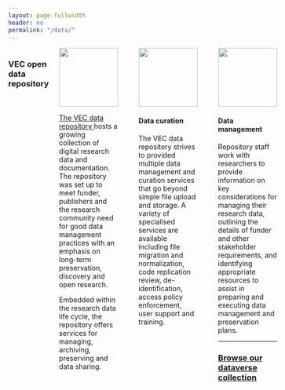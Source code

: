 ```yaml
---
layout: page-fullwidth
header: no
permalink: "/data/"
---
```


<div class="row">
<div class="large-12 columns">
<h3>VEC open data repository</h3>

<div class="sectionDescription border">
<img class= "sectionImage" style="height: 120px;" src="{{ site.url }}/images/three.png">


<p class="text-justify">
<a href="https://dataverse.harvard.edu/dataverse/vec" target="_blank">The VEC data repository </a>
hosts a growing collection of digital research data and documentation.
The repository was set up to meet  funder, publishers and the research
community need for good data management practices with an emphasis on
long-term preservation, discovery and open research. 
</p>
<p>Embedded within the 
 research data life cycle, the repository offers services for managing, archiving,
preserving and data sharing.
</p>
</div>

<hr>


<div class="sectionDescription border">
<img class="sectionImage" style="height: 120px;" src="{{ site.url }}/images/data-management.png">
<h4>Data curation</h4>

<p class="text-justify">
The VEC data repository strives to provided multiple data management and curation services that go beyond simple file upload and storage. 
A variety of specialised services are available including file migration and normalization, code replication review, 
de-identification, access policy enforcement, user support and training.
</p>
</div>
<hr>

<div class="sectionDescription border">

<img class="sectionImage" style="height: 120px;" src="{{ site.url }}/images/people.png">

<h4 id="toolkit">Data management</h4>
<p class="text-justify">
Repository staff work with researchers to provide information on key
considerations for managing their research data, outlining the details
of funder and other stakeholder requirements, and identifying appropriate
resources to assist in preparing and executing data management and preservation plans.

<hr>

<h3><a href="https://dataverse.harvard.edu/dataverse/vec" target="_blank" >Browse our dataverse collection</a></h3>

